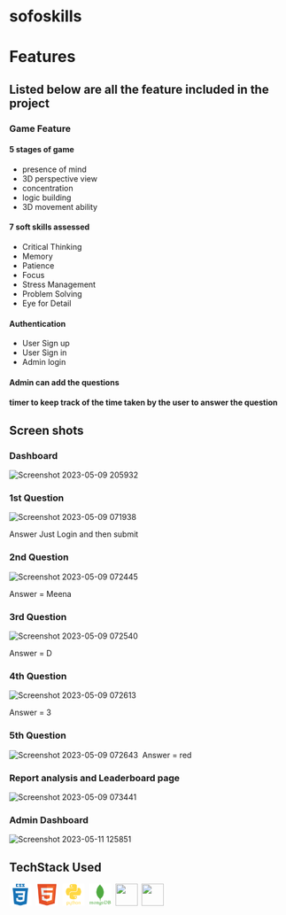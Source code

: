 # sofoskills
# Features
## Listed below are all the feature included in the project

###  Game Feature
#### 5 stages of game
* presence of mind
* 3D perspective view
* concentration
* logic building
* 3D movement ability

#### 7 soft skills assessed
* Critical Thinking
* Memory
* Patience
* Focus
* Stress Management
* Problem Solving
* Eye for Detail

#### Authentication
 * User Sign up
 * User Sign in
 * Admin login
 
 ####  Admin can add the questions
 #### timer to keep track of the time taken by the user to answer the question
 
 ## Screen shots
 ### Dashboard
 ![Screenshot 2023-05-09 205932](https://github.com/akashg001/sofoskills/assets/99973013/d24be429-9e47-4f33-9a3d-e6601709bb05)

  ### 1st Question&nbsp;
  ![Screenshot 2023-05-09 071938](https://user-images.githubusercontent.com/99973013/236978273-0fb17212-40f7-4efa-ac95-47bb4929e244.png)&nbsp;

  Answer Just Login and then submit&nbsp;
  
  ### 2nd Question&nbsp;
  ![Screenshot 2023-05-09 072445](https://user-images.githubusercontent.com/99973013/236978307-9f5aac45-cf85-4031-aed2-48b10b0cd47f.png)&nbsp;

  Answer = Meena&nbsp;
  
  ### 3rd Question&nbsp;
  ![Screenshot 2023-05-09 072540](https://user-images.githubusercontent.com/99973013/236978348-bb084e77-f978-48bd-b4e3-f0e6a0f538f8.png)&nbsp;

  Answer = D&nbsp;
  
  ### 4th Question&nbsp;
  ![Screenshot 2023-05-09 072613](https://user-images.githubusercontent.com/99973013/236978380-d9e17d4d-88d2-4694-92cc-6bdf87bc398b.png)&nbsp;
  
  Answer = 3&nbsp;
  
  ### 5th Question&nbsp;
  ![Screenshot 2023-05-09 072643](https://user-images.githubusercontent.com/99973013/236978412-85e5c0ed-5b55-4e5e-8ae0-137c69df67d6.png)&nbsp;
  Answer = red
  
  ### Report analysis and Leaderboard page
  ![Screenshot 2023-05-09 073441](https://user-images.githubusercontent.com/99973013/236978462-2eb00f9a-f4f6-4889-a331-6add847d063f.png)
### Admin Dashboard
  ![Screenshot 2023-05-11 125851](https://github.com/akashg001/sofoskills/assets/99973013/49d49958-a3b1-4bea-adaa-92975032432c)

  ## TechStack Used &nbsp;
  <img src="https://github.com/devicons/devicon/blob/master/icons/css3/css3-plain-wordmark.svg"  title="CSS3" alt="CSS" width="40" height="40"/>&nbsp;
  <img src="https://github.com/devicons/devicon/blob/master/icons/html5/html5-original.svg" title="HTML5" alt="HTML" width="40" height="40"/>&nbsp;
    <img src="https://github.com/devicons/devicon/blob/master/icons/python/python-plain-wordmark.svg"  title="CSS3" alt="CSS" width="40" height="40"/>&nbsp;
      <img src="https://github.com/devicons/devicon/blob/master/icons/mongodb/mongodb-plain-wordmark.svg"  title="CSS3" alt="CSS" width="40" height="40"/>&nbsp;
       <img src="https://cdn.jsdelivr.net/gh/devicons/devicon/icons/javascript/javascript-original.svg"  width="40" height="40"/>&nbsp;
        <img src="https://cdn.jsdelivr.net/gh/devicons/devicon/icons/flask/flask-original-wordmark.svg" width="40" height="40"/>&nbsp;
          
  
  
  
  
 
 
 
